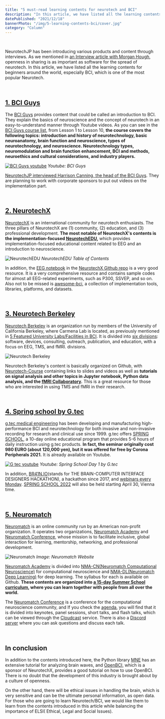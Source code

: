 ```yaml
---
title: "5 must-read learning contents for neurotech and BCI"
description: "In this article, we have listed all the learning contents for beginners around the world, especially BCI, which is one of the most popular Neurotech."
datePublished: "2021/12/18"
bannerPhoto: "/img/5-learning-contents-bci/cover.jpg"
category: "Column"
---
```


&nbsp;

NeurotechJP has been introducing various products and content through interviews. As we mentioned in [an Interview article with Morgan Hough](https://www.neurotechjp.com/blog/morgan-neurotechsf/), openness in sharing is as important as software for the spread of neurotech. In this article, we have listed all the learning contents for beginners around the world, especially BCI, which is one of the most popular Neurotech.

&nbsp;

## [1. BCI Guys](https://www.bciguys.com/home)

The [BCI Guys](https://www.bciguys.com/home) provides content that could be called an introduction to BCI. They explain the basics of neuroscience and the concept of neurotech in an easy-to-understand manner through Youtube videos. As you can see in the [BCI Guys course list](https://www.bciguys.com/course), from Lesson 1 to Lesson 10, **the course covers the following topics: introduction and history of neurotechnology, basic neuroanatomy, brain function and neuroscience, types of neurotechnology, and neuroscience. Neurotechnology types, neuromodulation and brain function enhancement, BCI and methods, neuroethics and cultural considerations, and industry players.**

[![BCI Guys youtube](https://neurotechjp.com/img/5-learning-contents-bci/bci-guys.jpg)](https://youtu.be/_V0-UzR0wuo)
_Youtube: BCI Guys_

[NeurotechJP interviewed Harrison Canning, the head of the BCI Guys](https://www.neurotechjp.com/blog/harrison-canning-rit/). They are planning to work with corporate sponsors to put out videos on the implementation part.

&nbsp;

## [2. NeurotechX](https://neurotechx.com/)

[NeurotechX](https://neurotechx.com/) is an international community for neurotech enthusiasts. The three pillars of NeurotechX are (1) community, (2) education, and (3) professional development.
**The most notable of NeurotechX's contents is the implementation-focused [NeurotechEDU](http://learn.neurotechedu.com/lessons/),** which provides implementation-focused educational content related to EEG and an introduction to neuroscience.

![NeurotechEDU](https://neurotechjp.com/img/5-learning-contents-bci/neurotechx.jpg)
_NeurotechEDU Table of Contents_

In addition, the [EEG notebook](https://github.com/NeuroTechX/eeg-notebooks) in the [NeurotechX Github repo](https://github.com/NeuroTechX) is a very good resource. It is a very comprehensive resource and contains sample codes for almost all EEG-related experiments, such as P300, SSVEP, and so on. Also not to be missed is [awesome-bci](https://github.com/NeuroTechX/awesome-bci), a collection of implementation tools, libraries, platforms, and datasets.

&nbsp;

## [3. Neurotech Berkeley](https://neurotech.berkeley.edu/)

[Neurotech Berkeley](https://neurotech.berkeley.edu/) is an organization run by members of the University of California Berkeley, where Carmena Lab is located, as previously mentioned in [5 Featured University Labs/Facilities in BCI](https://www.neurotechjp.com/blog/5-bci-labs-facilities/).
It is divided into [six divisions](https://neurotech.berkeley.edu/divisions.html#): software, devices, consulting, outreach, publication, and education, with a focus on EEG, TMS, and fMRI. divisions.

![Neurotech Berkeley](https://neurotechjp.com/img/5-learning-contents-bci/neurotech-berkeley.jpg)

Neurotech Berkeley's content is basically organized on Github, with [Neurotech-Course](https://github.com/neurotech-berkeley/neurotech-course) containing links to slides and videos as well as **tutorials on signal analysis and other topics in Jupyter notebook, Python data analysis, and the [fMRI Collaboratory](https://colab.research.google.com/drive/1).** This is a great resource for those who are interested in using TMS and fMRI in their research.

&nbsp;

## [4. Spring school by G.tec](https://www.gtec.at/)

[g.tec medical engineering](https://www.gtec.at/) has been developing and manufacturing high-performance BCI and neurotechnology for both invasive and non-invasive recording for research and clinical use since 1999. g.tec offers [SPRING SCHOOL](https://www.gtec.at/spring-school-2022/), a 10-day online educational program that provides 5-6 hours of daily instruction using g.tec products. **In fact, the seminar originally cost 980 EURO (about 120,000 yen), but it was offered for free by Corona Peripherals 2021.** It is already available on Youtube.

[![G tec youtube](https://neurotechjp.com/img/5-learning-contents-bci/g-tec.jpg)](https://youtu.be/KbMlfMAPIak)
_Youtube: Spring School Day 1 by G.tec_

In addition, [BR41N.IO](https://www.br41n.io/)(stands for THE BRAIN-COMPUTER INTERFACE DESIGNERS HACKATHON), a hackathon since 2017, and [webinars every Monday](https://www.gtec.at/product/webinars/%EF%BF%A5). [SPRING SCHOOL 2022](https://www.gtec.at/spring-school-2022/) will also be held starting April 30, Vienna time.

&nbsp;

## [5. Neuromatch](https://neuromatch.io/)

[Neuromatch](https://neuromatch.io/) is an online community run by an American non-profit organization. It operates two organizations, [Neuromatch Academy](http://academy.neuromatch.io/) and [Neuromatch Conference](http://academy.neuromatch.io/), whose mission is to facilitate inclusive, global interaction for learning, mentorship, networking, and professional development.

![Neuromatch](https://neurotechjp.com/img/5-learning-contents-bci/neuromatch.jpg)
_Image: Neuromatch Website_

[Neuromatch Academy](https://academy.neuromatch.io/) is divided into [NMA-CN(Neuromatch Computational Neuroscience)](https://github.com/NeuromatchAcademy/course-content) for computational neuroscience and [NMA-DL(Neuromatch Deep Learning)](https://github.com/NeuromatchAcademy/course-content-dl) for deep learning. The syllabus for each is available on Github. **These contents are organized into [a 15-day Summer School curriculum](https://academy.neuromatch.io/nma2020/course-materials), where you can learn together with people from all over the world.**

The [Neuromatch Conference](http://conference.neuromatch.io/) is a conference for the computational neuroscience community, and If you check the [agenda](https://www.crowdcast.io/e/nmc4), you will find that it is divided into keynotes, panel sessions, short talks, and flash talks, which can be viewed through the [Cloudcast](https://www.crowdcast.io/e/nmc4) service. There is also a [Discord server](https://conference.neuromatch.io/instructions/how-to-discord/) where you can ask questions and discuss each talk.

&nbsp;

## In conclusion

In addition to the contents introduced here, the Python library [MNE](https://mne.tools/stable/index.html) has an extensive tutorial for analyzing brain waves, and [OpenBCI,](https://docs.openbci.com/) which is a sponsor of NeurotechX, provides a good tutorial on how to use OpenBCI. There is no doubt that the development of this industry is brought about by a culture of openness.

On the other hand, there will be ethical issues in handling the brain, which is very sensitive and can be the ultimate personal information, as open data. For those who are going to learn Neurotech/BCI, we would like them to learn from the contents introduced in this article while balancing the importance of ELSI( Ethical, Legal and Social Issues).
